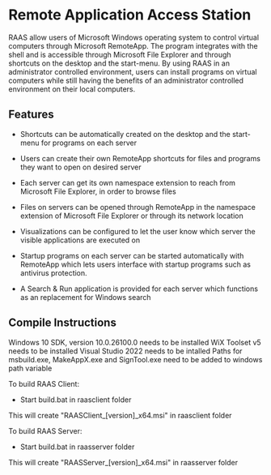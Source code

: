 # Remote Application Access Station

RAAS allow users of Microsoft Windows operating system to control virtual computers through Microsoft RemoteApp. The program integrates with the shell and is accessible through Microsoft File Explorer and through shortcuts on the desktop and the start-menu. By using RAAS in an administrator controlled environment, users can install programs on virtual computers while still having the benefits of an administrator controlled environment on their local computers.



## Features

- Shortcuts can be automatically created on the desktop and the start-menu for programs on each server

- Users can create their own RemoteApp shortcuts for files and programs they want to open on desired server

- Each server can get its own namespace extension to reach from Microsoft File Explorer, in order to browse files

- Files on servers can be opened through RemoteApp in the namespace extension of Microsoft File Explorer or through its network location

- Visualizations can be configured to let the user know which server the visible applications are executed on

- Startup programs on each server can be started automatically with RemoteApp which lets users interface with startup programs such as antivirus protection.

- A Search & Run application is provided for each server which functions as an replacement for Windows search



## Compile Instructions

Windows 10 SDK, version 10.0.26100.0 needs to be installed
WiX Toolset v5 needs to be installed
Visual Studio 2022 needs to be intalled
Paths for msbuild.exe, MakeAppX.exe and SignTool.exe need to be added to windows path variable

To build RAAS Client:

- Start build.bat in raasclient folder

This will create "RAASClient_[version]_x64.msi" in raasclient folder

To build RAAS Server:

- Start build.bat in raasserver folder

This will create "RAASServer_[version]_x64.msi" in raasserver folder
